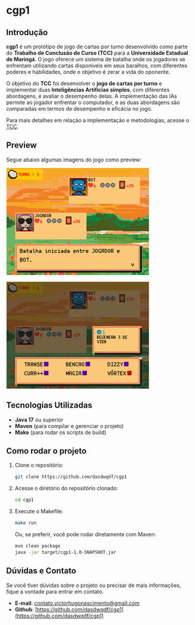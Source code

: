 # cgp1

## Introdução

**cgp1** é um protótipo de jogo de cartas por turno desenvolvido como parte do 
**Trabalho de Conclusão de Curso (TCC)** para a **Universidade Estadual de Maringá**.
O jogo oferece um sistema de batalha onde os jogadores se enfrentam utilizando cartas
disponíveis em seus baralhos, com diferentes poderes e habilidades, onde o objetivo é
zerar a vida do oponente.

O objetivo do **TCC** foi desenvolver o **jogo de cartas por turno** e implementar
duas **Inteligências Artificias simples**, com diferentes abordagens, e avaliar o desempenho
delas. A implementação das IAs permite ao jogador enfrentar o computador, e as duas abordagens são comparadas 
em termos de desempenho e eficácia no jogo.

Para mais detalhes em relação a implementação e metodologias, acesse o [TCC](./tcc/tcc.pdf).


## Preview

Segue abaixo algumas imagens do jogo como preview:

![Preview do TCC](./images/preview-01.png)

![Preview do TCC](./images/preview-02.png)

## Tecnologias Utilizadas

- **Java 17** ou superior
- **Maven** (para compilar e gerenciar o projeto)
- **Make** (para rodar os scripts de build)

## Como rodar o projeto

1. Clone o repositório:
    ```bash
    git clone https://github.com/dasdwqdf/cgp1
    ```

2. Acesse o diretório do repositório clonado:
    ```bash
    cd cgp1
    ```
   
3. Execute o Makefile:
    ```bash
    make run
    ```

    Ou, se preferir, você pode rodar diretamente com Maven:
    ```bash
    mvn clean package
    java -jar target/cgp1-1.0-SNAPSHOT.jar
    ```
   
## Dúvidas e Contato

Se você tiver dúvidas sobre o projeto ou precisar de mais informações,
fique a vontade para entrar em contato.

- **E-mail**: contato.victorhugonascimento@gmail.com
- **Github**: [https://github.com/dasdwqdf/cgp1](https://github.com/dasdwqdf/cgp1)